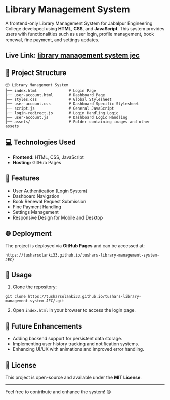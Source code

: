 # Library Management System

A frontend-only Library Management System for Jabalpur Engineering College developed using **HTML**, **CSS**, and **JavaScript**. This system provides users with functionalities such as user login, profile management, book renewal, fine payment, and settings updates.

## Live Link: [library management system jec](https://library-management-system-jec.vercel.app/)

## 📁 Project Structure
```
📦 Library Management System
├── index.html              # Login Page
├── user-account.html       # Dashboard Page
├── styles.css              # Global Stylesheet
├── user-account.css        # Dashboard Specific Stylesheet
├── script.js               # General JavaScript
├── login-redirect.js       # Login Handling Logic
├── user-account.js         # Dashboard Logic Handling
├── assets/                 # Folder containing images and other assets
```

## 💻 Technologies Used
- **Frontend:** HTML, CSS, JavaScript
- **Hosting:** GitHub Pages

## 📌 Features
- User Authentication (Login System)
- Dashboard Navigation
- Book Renewal Request Submission
- Fine Payment Handling
- Settings Management
- Responsive Design for Mobile and Desktop

## 🌐 Deployment
The project is deployed via **GitHub Pages** and can be accessed at:
```
https://tusharsolanki33.github.io/tushars-library-management-system-JEC/
```

## 📝 Usage
1. Clone the repository:
```
git clone https://tusharsolanki33.github.io/tushars-library-management-system-JEC/.git
```
2. Open `index.html` in your browser to access the login page.

## 🚀 Future Enhancements
- Adding backend support for persistent data storage.
- Implementing user history tracking and notification systems.
- Enhancing UI/UX with animations and improved error handling.

## 📄 License
This project is open-source and available under the **MIT License**.

---

Feel free to contribute and enhance the system! 😊
